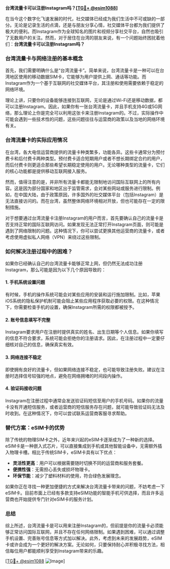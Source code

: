 **台湾流量卡可以注册Instagram吗？[[TG💪+ @esim1088](https://t.me/s/esim1088)]**

在当今这个数字化飞速发展的时代，社交媒体已经成为我们生活中不可或缺的一部分。无论是记录生活的点滴，还是与朋友分享心情，社交媒体平台都为我们提供了极大的便利。而Instagram作为全球知名的图片和视频分享社交平台，自然也吸引了无数用户的关注。然而，对于居住在台湾的朋友来说，有一个问题始终困扰着他们：**台湾流量卡可以注册Instagram吗？**

### 台湾流量卡与网络注册的基本概念

首先，我们需要明确什么是“台湾流量卡”。简单来说，台湾流量卡是一种可以在台湾地区使用的移动数据SIM卡，它能够为用户提供上网、通话等功能。而Instagram作为一个基于互联网的社交媒体平台，其注册和使用需要依赖于稳定的网络环境。

理论上讲，只要你的设备能够连接到互联网，无论是通过Wi-Fi还是移动数据，都可以注册Instagram。因此，如果你有一张台湾流量卡，并且手机支持4G或5G网络，那么理论上你是完全可以利用这张卡来注册Instagram的。不过，实际操作中可能会遇到一些技术性的问题，这些问题往往与运营商的政策以及当地的网络环境有关。

### 台湾流量卡的实际应用情况

在台湾，各大电信运营商提供的流量卡种类繁多，功能各异。这些卡通常分为预付费卡和后付费卡两种类型。预付费卡适合短期用户或者不想长期绑定合约的用户，而后付费卡则更适合那些希望长期稳定使用的用户。无论哪种类型的流量卡，它们的核心功能都是提供移动互联网接入服务。

然而，值得注意的是，并非所有流量卡都能无限制地访问国际互联网上的所有内容。这是因为部分国家和地区出于监管需求，会对某些网站或服务进行限制。例如，在中国大陆，由于政策原因，许多国外的社交媒体平台（包括Instagram）是无法直接访问的。而在台湾，虽然整体网络环境相对开放，但也可能存在一定的限制措施。

对于想要通过台湾流量卡注册Instagram的用户而言，首先要确认自己的流量卡是否支持正常的国际互联网访问。如果发现无法正常打开Instagram页面，则可能是遇到了网络限制的问题。这种情况下，你可以尝试更换其他运营商的流量卡，或者考虑使用虚拟私人网络（VPN）来绕过这些限制。

### 如何解决注册过程中的困难？

如果你已经确认自己的台湾流量卡能够正常上网，但仍然无法成功注册Instagram，那么可能是因为以下几个原因导致的：

#### 1. 手机系统设置问题
有时候，手机的操作系统可能会对某些应用的安装和运行施加限制。比如，苹果iOS系统的隐私保护机制可能会阻止某些应用程序获取必要的权限。在这种情况下，你需要检查手机的设置，确保Instagram所需的权限都被授予。

#### 2. 账号信息填写不完整
Instagram要求用户在注册时提供真实的姓名、出生日期等个人信息。如果你填写的信息不符合要求，系统可能会拒绝你的注册请求。因此，在注册过程中一定要仔细核对自己的信息，确保真实有效。

#### 3. 网络连接不稳定
即使拥有良好的流量卡，但如果网络连接不稳定，也可能导致注册失败。建议在注册时选择信号较强的地点，避免在网络拥堵的时间段内操作。

#### 4. 验证码接收问题
Instagram在注册过程中通常会发送验证码短信至用户的手机号码。如果你的流量卡没有开通短信服务，或者运营商的短信服务存在问题，就可能导致验证码无法及时收到。在这种情况下，你可以尝试联系运营商客服寻求帮助。

### 替代方案：eSIM卡的优势

除了传统的物理SIM卡之外，近年来兴起的eSIM卡逐渐成为了一种新的选择。eSIM卡是一种嵌入式芯片，可以直接集成到手机或其他智能设备中，无需额外插入物理卡槽。相比于传统SIM卡，eSIM卡具有以下优点：

- **灵活性更高**：用户可以根据需要随时切换不同的运营商和服务套餐。
- **便携性强**：无需担心丢失或损坏物理卡。
- **环保节能**：减少了塑料材料的使用，符合绿色发展理念。

如果你正在寻找一种更加便捷的方式来解决台湾流量卡带来的问题，不妨考虑一下eSIM卡。目前市面上已经有多款支持eSIM功能的智能手机可供选择，而且许多运营商也开始提供专门针对eSIM卡的服务计划。

### 总结

综上所述，台湾流量卡是可以用来注册Instagram的，但前提是你的流量卡必须能够正常访问国际互联网，并且不存在任何网络限制。如果遇到困难，可以通过调整手机设置、完善账号信息等方式加以解决。此外，考虑到未来的发展趋势，eSIM卡或许会成为一个更好的解决方案。无论如何，只要保持耐心并积极寻找方法，相信每位用户都能顺利享受到Instagram带来的乐趣。

[[TG💪+ @esim1088](https://t.me/s/esim1088) ![Image](https://i.postimg.cc/4NQfJmqS/Snipaste-2025-05-13-00-14-12.png)]